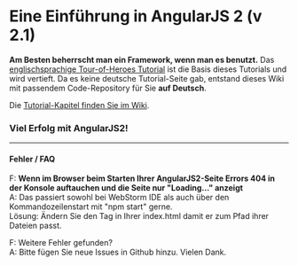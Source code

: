 # Eine Einführung in AngularJS 2  (v 2.1)

**Am Besten beherrscht man ein Framework, wenn man es benutzt.**
Das [englischsprachige Tour-of-Heroes Tutorial](https://angular.io/docs/ts/latest/tutorial/)
ist die Basis dieses Tutorials und wird vertieft.
Da es keine deutsche Tutorial-Seite gab, entstand dieses Wiki mit passendem Code-Repository für Sie **auf Deutsch**.

Die [Tutorial-Kapitel finden Sie im Wiki](https://cgmgit.beuth-hochschule.de/ng2-wf/ng2-tutorial-de/wikis/home).

### Viel Erfolg mit AngularJS2!

---

#### Fehler / FAQ

F: **Wenn im Browser beim Starten Ihrer AngularJS2-Seite Errors 404 in der Konsole auftauchen und die Seite nur "Loading..." anzeigt**  
A: Das passiert sowohl bei WebStorm IDE als auch über den Kommandozeilenstart mit "npm start" gerne.  
   Lösung: Ändern Sie den <base> Tag in Ihrer index.html damit er zum Pfad ihrer Dateien passt.

F: Weitere Fehler gefunden?  
A: Bitte fügen Sie neue Issues in Github hinzu. Vielen Dank.


